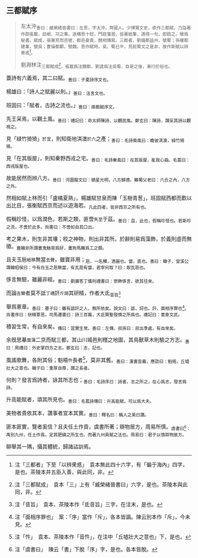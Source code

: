 ## 三都賦序

> 左太沖<sub>善曰：臧榮緒晉書曰：左思，字太沖，齊國人。少博覽文史，欲作三都賦，乃詣著作郎張載，訪岷、邛之事。遂構思十稔，門庭藩溷，皆著紙筆，遇得一句，即䟽之。徵爲秘書。賦成，張華見而咨嗟，都邑豪貴，競相傳寫。三都者，劉備都益州，號蜀；孫權都建業，號吳；曹操都鄴，號魏。思作賦時，吳、蜀已平，見前賢文之是非，故作斯賦以辨衆惑[^4.2.1]。</sub>
> 
> 劉淵林注<sub>三都賦成[^4.2.2]，張載爲注魏都，劉逵爲注吳蜀，自是之後，漸行於俗也。</sub>

蓋詩有六義焉，其二曰賦。<sub>善曰：子夏詩序文也。</sub>

楊雄曰：「詩人之賦麗以則。」<sub>善曰：法言文也。</sub>

班固曰：「賦者，古詩之流也。」<sub>善曰：兩都賦序文。</sub>

先王采焉，以觀土風。<sub>善曰：禮記曰：命太師陳詩，以觀民風。鄭玄曰：陳詩，謂采其詩以觀視之。</sub>

見「緑竹猗猗」`於宜`，則知衛地淇澳`於六`之產；<sub>善曰：毛詩衛風曰：瞻彼淇澳，緑竹猗猗。</sub>

見「在其版屋」，則知秦野西戎之宅。<sub>善曰：毛詩秦風曰：在其版屋，亂我心曲。毛萇曰：西戎版屋也。</sub>

故能居然而辨八方。<sub>善曰：河圖龍文曰：鎮星光明，八方歸德。難蜀父老曰：六合之內，八方之外。</sub>

然相如賦上林而引「盧橘夏熟」，楊雄賦甘泉而陳「玉樹青葱」，班固賦西都而歎以出比目，張衡賦西京而述以遊海若。<sub>凡此四者，皆非西京之所有也。</sub>

假稱珍怪，以爲潤色，若斯之類，匪啻`失至`于茲。<sub>善曰：茲，此也，假稱珍怪也。若斯珍之流，不啻於此多。尚書曰：不啻如自其口出。</sub>

考之果木，則生非其壤；校之神物，則出非其所。於辭則易爲藻飾，於義則虛而無徵。<sub>蓋韓非所謂畫鬼魅易爲好，畫狗馬難爲工之類。</sub>

且夫玉巵`紙移`無當`去聲`，雖寶非用；<sub>巵，一名觶，酒器也。當，底也。善曰：韓子，堂溪公謂韓昭侯曰：今有白玉之巵無當，有瓦巵有當，君寧何取？曰：取瓦巵也。</sub>

侈言無驗，雖麗非經。<sub>善曰：劉廙答丁儀刑禮書曰：崇飾侈言，欲其往來。</sub>

而論`去聲`者莫不詆`丁禮`訐`斤謁`其研精，作者大氐<sub>音旨[^4.2.3]</sub>

舉爲憲章。<sub>善曰：墨子曰：雖有詆訐之人，無所依矣。說文曰：詆，訶也。訐，面相序罪也[^4.2.4]。尚書序曰：研精覃思。司馬遷書曰：詩三百篇，大氐賢聖發憤之所爲也。禮記曰：憲章文武。</sub>

積習生常，有自來矣。<sub>傳曰：習實生常。善曰：左傳，叔孫曰：叔出季處，有自來矣。</sub>

余旣思摹`莫蒲`二京而賦三都，其山川城邑則稽之地圖，其鳥獸草木則驗之方志。<sub>善曰：周禮曰：外史掌四方之志。鄭玄曰：志，記也。</sub>

風謠歌舞，各附其俗；魁梧`忤`長者[^4.2.5]，莫非其舊。<sub>善曰：漢書音義，應劭曰：魁梧，丘墟壯大之意也。韓子曰：重厚自尊，謂之長者。</sub>

何則？發言爲詩者，詠其所志也；<sub>善曰：毛詩序曰：詩者，志之所之，在心爲志，發言爲詩。</sub>

升高能賦者，頌其所見也。<sub>善曰：毛萇詩傳曰：升高能賦，可以爲大夫。</sub>

美物者貴依其本，讚事者宜本其實。<sub>善曰：釋名曰：稱人之美曰讚。</sub>

匪本匪實，覽者奚信？且夫任土作貢，虞書所著；辯物居方，周易所慎。<sub>虞書曰[^4.2.6]：禹別九州，任土作貢。定其肥磽之所生也，而著九州貢賦之法也。周易曰：君子以慎辯物居方。</sub>

聊舉其一隅，攝其體統，歸諸詁訓焉。

[^4.2.1]: 注「三都者」下至「以辨衆惑」　袁本無此四十六字，有「徧于海內」四字，是也。茶陵本并五臣入善，與此同，非。
[^4.2.2]: 注「三都賦成」　袁本「三」上有「臧榮緒晉書曰」六字，是也。茶陵本與此同，非。
[^4.2.3]: 注「音旨」　袁本、茶陵本作「氐音旨」三字，在注末，是也。
[^4.2.4]: 注「面相序罪也」　案：「序」當作「斥」，各本皆譌。陳云別本作「斥」，今未見。
[^4.2.5]: 注「忤」　袁本、茶陵本作「音忤」，在注中「丘墟壯大之意也」下，是也。
[^4.2.6]: 注「虞書曰」　陳云「書」下脫「序」字，是也。各本皆脫。
